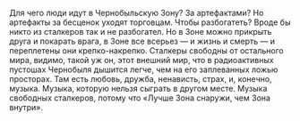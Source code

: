 <!--2016-11-28 21:46:06-->
Для чего люди идут в Чернобыльскую Зону? За артефактами? Но артефакты за бесценок уходят торговцам. Чтобы разбогатеть? Вроде бы никто из сталкеров так и не разбогател. Но в Зоне можно прикрыть друга и покарать врага, в Зоне все всерьез — и жизнь и смерть — и переплетены они крепко-накрепко. Сталкеры свободны от остального мира, видимо, такой уж он, этот внешний мир, что в радиоактивных пустошах Чернобыля дышится легче, чем на его заплеванных ложью просторах. Там есть любовь, дружба, ненависть, страх, и, конечно, музыка. Музыка, которую нельзя сыграть в другом месте. Музыка свободных сталкеров, потому что «Лучше Зона снаружи, чем Зона внутри».